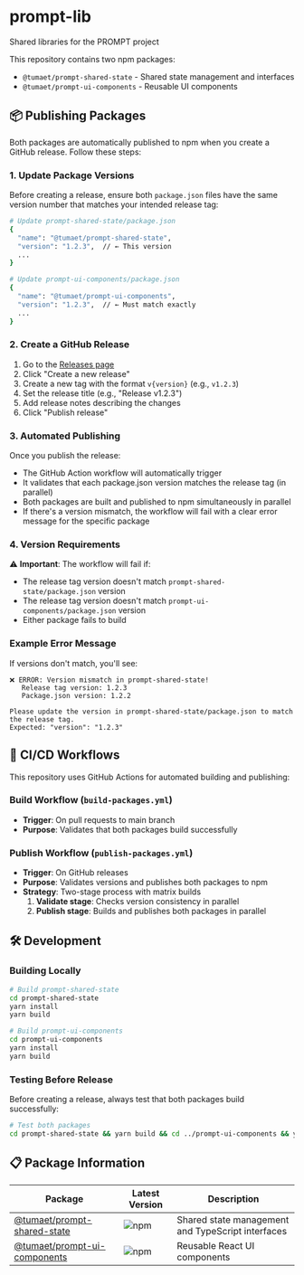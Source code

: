 # prompt-lib

Shared libraries for the PROMPT project

This repository contains two npm packages:

- `@tumaet/prompt-shared-state` - Shared state management and interfaces
- `@tumaet/prompt-ui-components` - Reusable UI components

## 📦 Publishing Packages

Both packages are automatically published to npm when you create a GitHub release. Follow these steps:

### 1. Update Package Versions

Before creating a release, ensure both `package.json` files have the same version number that matches your intended release tag:

```bash
# Update prompt-shared-state/package.json
{
  "name": "@tumaet/prompt-shared-state",
  "version": "1.2.3",  // ← This version
  ...
}

# Update prompt-ui-components/package.json  
{
  "name": "@tumaet/prompt-ui-components", 
  "version": "1.2.3",  // ← Must match exactly
  ...
}
```

### 2. Create a GitHub Release

1. Go to the [Releases page](../../releases)
2. Click "Create a new release"
3. Create a new tag with the format `v{version}` (e.g., `v1.2.3`)
4. Set the release title (e.g., "Release v1.2.3")
5. Add release notes describing the changes
6. Click "Publish release"

### 3. Automated Publishing

Once you publish the release:

- The GitHub Action workflow will automatically trigger
- It validates that each package.json version matches the release tag (in parallel)
- Both packages are built and published to npm simultaneously in parallel
- If there's a version mismatch, the workflow will fail with a clear error message for the specific package

### 4. Version Requirements

⚠️ **Important**: The workflow will fail if:

- The release tag version doesn't match `prompt-shared-state/package.json` version
- The release tag version doesn't match `prompt-ui-components/package.json` version
- Either package fails to build

### Example Error Message

If versions don't match, you'll see:

```text
❌ ERROR: Version mismatch in prompt-shared-state!
   Release tag version: 1.2.3
   Package.json version: 1.2.2

Please update the version in prompt-shared-state/package.json to match the release tag.
Expected: "version": "1.2.3"
```

## 🚀 CI/CD Workflows

This repository uses GitHub Actions for automated building and publishing:

### Build Workflow (`build-packages.yml`)

- **Trigger**: On pull requests to main branch
- **Purpose**: Validates that both packages build successfully

### Publish Workflow (`publish-packages.yml`)

- **Trigger**: On GitHub releases
- **Purpose**: Validates versions and publishes both packages to npm
- **Strategy**: Two-stage process with matrix builds
  1. **Validate stage**: Checks version consistency in parallel
  2. **Publish stage**: Builds and publishes both packages in parallel

## 🛠 Development

### Building Locally

```bash
# Build prompt-shared-state
cd prompt-shared-state
yarn install
yarn build

# Build prompt-ui-components  
cd prompt-ui-components
yarn install
yarn build
```

### Testing Before Release

Before creating a release, always test that both packages build successfully:

```bash
# Test both packages
cd prompt-shared-state && yarn build && cd ../prompt-ui-components && yarn build
```

## 📋 Package Information

| Package | Latest Version | Description |
|---------|---------------|-------------|
| [@tumaet/prompt-shared-state](https://www.npmjs.com/package/@tumaet/prompt-shared-state) | ![npm](https://img.shields.io/npm/v/@tumaet/prompt-shared-state) | Shared state management and TypeScript interfaces |
| [@tumaet/prompt-ui-components](https://www.npmjs.com/package/@tumaet/prompt-ui-components) | ![npm](https://img.shields.io/npm/v/@tumaet/prompt-ui-components) | Reusable React UI components |
